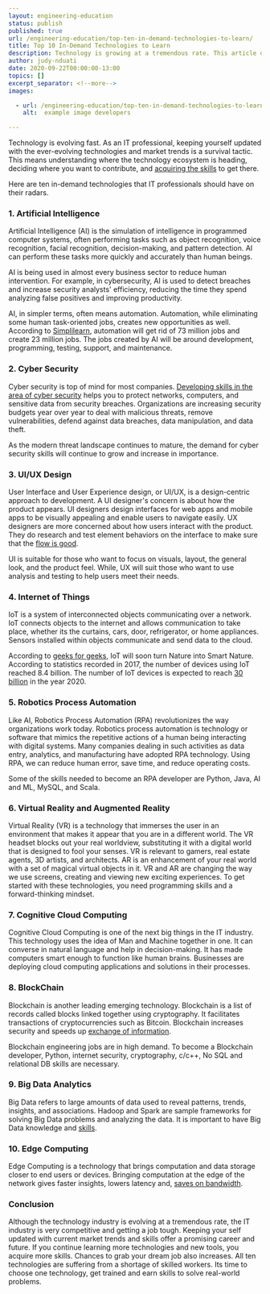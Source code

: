 ```yaml
---
layout: engineering-education
status: publish
published: true
url: /engineering-education/top-ten-in-demand-technologies-to-learn/
title: Top 10 In-Demand Technologies to Learn
description: Technology is growing at a tremendous rate. This article describes 10 demanding technologies to learn and focus on building skills.
author: judy-nduati
date: 2020-09-22T00:00:00-13:00
topics: []
excerpt_separator: <!--more-->
images:

  - url: /engineering-education/top-ten-in-demand-technologies-to-learn/hero.jpg
    alt:  example image developers

---
```

Technology is evolving fast. As an IT professional, keeping yourself updated with the ever-evolving technologies and market trends is a survival tactic. This means understanding where the technology ecosystem is heading, deciding where you want to contribute, and [acquiring the skills](https://www.simplilearn.com/top-technology-trends-and-jobs-article) to get there.
<!--more-->

Here are ten in-demand technologies that IT professionals should have on their radars.

### 1. Artificial Intelligence
Artificial Intelligence (AI) is the simulation of intelligence in programmed computer systems, often performing tasks such as object recognition, voice recognition, facial recognition, decision-making, and pattern detection. AI can perform these tasks more quickly and accurately than human beings.

AI is being used in almost every business sector to reduce human intervention. For example, in cybersecurity, AI is used to detect breaches and increase security analysts' efficiency, reducing the time they spend analyzing false positives and improving productivity.

AI, in simpler terms, often means automation. Automation, while eliminating some human task-oriented jobs, creates new opportunities as well. According to [Simplilearn](https://www.simplilearn.com/top-technology-trends-and-jobs-article), automation will get rid of 73 million jobs and create 23 million jobs. The jobs created by AI will be around development, programming, testing, support, and maintenance.

### 2. Cyber Security
Cyber security is top of mind for most companies. [Developing skills in the area of cyber security](https://www.geeksforgeeks.org/top-10-technology-trends-that-you-can-learn-in-2020/) helps you to protect networks, computers, and sensitive data from security breaches. Organizations are increasing security budgets year over year to deal with malicious threats, remove vulnerabilities, defend against data breaches, data manipulation, and data theft.

As the modern threat landscape continues to mature, the demand for cyber security skills will continue to grow and increase in importance.

### 3. UI/UX Design
User Interface and User Experience design, or UI/UX, is a design-centric approach to development. A UI designer's concern is about how the product appears. UI designers design interfaces for web apps and mobile apps to be visually appealing and enable users to navigate easily. UX designers are more concerned about how users interact with the product. They do research and test element behaviors on the interface to make sure that the [flow is good](https://www.fastcompany.com/3032719/ui-ux-who-does-what-a-designers-guide-to-the-tech-industry).

UI is suitable for those who want to focus on visuals, layout, the general look, and the product feel. While, UX will suit those who want to use analysis and testing to help users meet their needs.

### 4. Internet of Things
IoT is a system of interconnected objects communicating over a network. IoT connects objects to the internet and allows communication to take place, whether its the curtains, cars, door, refrigerator, or home appliances. Sensors installed within objects communicate and send data to the cloud.

According to [geeks for geeks](https://www.geeksforgeeks.org/introduction-to-internet-of-things-iot-set-1/), IoT will soon turn Nature into Smart Nature. According to statistics recorded in 2017, the number of devices using IoT reached 8.4 billion. The number of IoT devices is expected to reach [30 billion](https://www.simplilearn.com/top-technology-trends-and-jobs-article) in the year 2020.

### 5. Robotics Process Automation
Like AI, Robotics Process Automation (RPA) revolutionizes the way organizations work today. Robotics process automation is technology or software that mimics the repetitive actions of a human being interacting with digital systems. Many companies dealing in such activities as data entry, analytics, and manufacturing have adopted RPA technology. Using RPA, we can reduce human error, save time, and reduce operating costs.

Some of the skills needed to become an RPA developer are Python, Java, AI and ML, MySQL, and Scala.

### 6. Virtual Reality and Augmented Reality
Virtual Reality (VR) is a technology that immerses the user in an environment that makes it appear that you are in a different world. The VR headset blocks out your real worldview, substituting it with a digital world that is designed to fool your senses. VR is relevant to gamers, real estate agents, 3D artists, and architects. AR is an enhancement of your real world with a set of magical virtual objects in it. VR and AR are changing the way we use screens, creating and viewing new exciting experiences. To get started with these technologies, you need programming skills and a forward-thinking mindset.

### 7. Cognitive Cloud Computing
Cognitive Cloud Computing is one of the next big things in the IT industry. This technology uses the idea of Man and Machine together in one. It can converse in natural language and help in decision-making. It has made computers smart enough to function like human brains. Businesses are deploying cloud computing applications and solutions in their processes.

### 8. BlockChain
Blockchain is another leading emerging technology. Blockchain is a list of records called blocks linked together using cryptography. It facilitates transactions of cryptocurrencies such as Bitcoin. Blockchain increases security and speeds up [exchange of information](https://www.geeksforgeeks.org/blockchain-technology-introduction/).

Blockchain engineering jobs are in high demand. To become a Blockchain developer, Python, internet security, cryptography, c/c++, No SQL and relational DB skills are necessary.

### 9. Big Data Analytics
Big Data refers to large amounts of data used to reveal patterns, trends, insights, and associations. Hadoop and Spark are sample frameworks for solving Big Data problems and analyzing the data. It is important to have Big Data knowledge and [skills](https://www.edureka.co/big-data-hadoop-training-certification).

### 10. Edge Computing
Edge Computing is a technology that brings computation and data storage closer to end users or devices. Bringing computation at the edge of the network gives faster insights, lowers latency and, [saves on bandwidth](https://www.ibm.com/cloud/what-is-edge-computing).

### Conclusion
Although the technology industry is evolving at a tremendous rate, the IT industry is very competitive and getting a job tough. Keeping your self updated with current market trends and skills offer a promising career and future. If you continue learning more technologies and new tools, you acquire more skills. Chances to grab your dream job also increases. All ten technologies are suffering from a shortage of skilled workers. Its time to choose one technology, get trained and earn skills to solve real-world problems.
